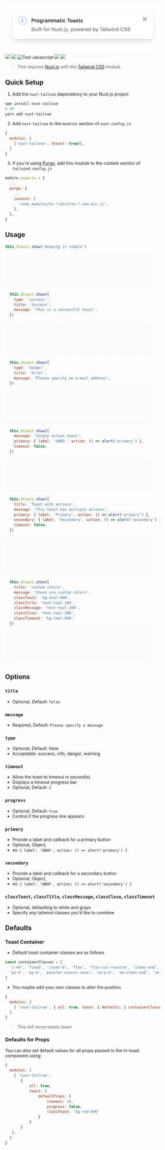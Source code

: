 <p align="center">
  <img src="media/toast.png" width="600" />
</p>

[![](https://img.shields.io/npm/v/tv-toast.svg?logo=npm&style=flat-square)](https://www.npmjs.com/package/tv-toast)
[![](https://img.shields.io/badge/nuxt.js-module-04C690.svg?style=flat-square)](https://nuxtjs.org)
![Test Javascript](https://github.com/acidjazz/tv-toast/workflows/Test%20Javascript/badge.svg)
[![](https://img.shields.io/npm/dt/tv-toast.svg?style=flat-square)](https://www.npmjs.com/package/tv-toast)
[![](https://img.shields.io/github/license/acidjazz/tv-toast?style=flat-square)](https://www.npmjs.com/package-tv-toast)
<!-- [![](https://img.shields.io/badge/chat-on%20discord-7289DA.svg?logo=discord&style=flat-square)](https://discord.gg/enn4S6) -->

> This requires [Nuxt.js](https://nuxtjs.org) with the [Tailwind CSS](https://tailwindcss.nuxtjs.org) module

## Quick Setup
1. Add the `nuxt-tailvue` dependency to your Nuxt.js project
```bash
npm install nuxt-tailvue
# OR
yarn add nuxt-tailvue
```

2. Add `nuxt-tailvue` to the `modules` section of `nuxt.config.js`
```js
{
  modules: [
    ['nuxt-tailvue', {toast: true}],
  ]
}
```

3. If you're using [Purge](https://tailwindcss.com/docs/controlling-file-size), add this module to the content section of `tailwind.config.js`

```js
module.exports = {
  ...
  purge: {
    ...
    content: [
      'node_modules/tv-*/dist/tv-*.umd.min.js',
    ],
  },
}
```


## Usage

```js
this.$toast.show('Keeping it simple')
```
![](media/simple.gif?raw=true)

```js
  this.$toast.show({
    type: 'success',
    title: 'Success',
    message: 'This is a successful toast',
  })
```
![](media/success.gif?raw=true)

```js
  this.$toast.show({
    type: 'danger',
    title: 'Error',
    message: 'Please specify an e-mail address',
  })
```
![](media/error.gif?raw=true)

```js
  this.$toast.show({
    message: 'Single action toast',
    primary: { label: 'UNDO', action: () => alert('primary') },
    timeout: false,
  })
```
![](media/action.gif?raw=true)


```js
  this.$toast.show({
    title: 'Toast with actions',
    message: 'This toast has multiple actions',
    primary: { label: 'Primary', action: () => alert('primary') },
    secondary: { label: 'Secondary', action: () => alert('secondary') },
    timeout: false,
  })
```
![](media/actions.gif?raw=true)

```js
  this.$toast.show({
    title: 'custom colors',
    message: 'these are custom colors',
    classToast: 'bg-teal-600',
    classTitle: 'text-teal-100',
    classMessage: 'text-teal-200',
    classClose: 'text-teal-300',
    classTimeout: 'bg-teal-800',
  })
```
![](media/custom.gif?raw=true)


## Options

### `title`
 - Optional, Default: `false`
### `message`
 - Required, Default: `Please specify a message`
### `type` 
 - Optional, Default: false
 - Acceptable: success, info, danger, warning
### `timeout`
 - Allow the toast to timeout in second(s)
 - Displays a timeout progress bar
 - Optional, Default: `2`
### `progress`
 - Optional, Default: `true`
 - Control if the progress line appears
### `primary` 
 - Provide a label and callback for a primary button
 - Optional, Object,
 - ex: `{ label: 'UNDO', action: () => alert('primary') }`
### `secondary` 
 - Provide a label and callback for a secondary button
 - Optional, Object,
 - ex: `{ label: 'UNDO', action: () => alert('secondary') }`
### `classToast`, `classTitle`, `classMessage`, `classClose`, `classTimeout` 
 - Optional, defaulting to white and grays
 - Specify any tailwind classes you'd like to combine
 
 ## Defaults
 
 ### Toast Container
 
 * Default toast container classes are as follows
 
 ```js
 const containerClasses = [
   'z-40', 'fixed', 'inset-0', 'flex', 'flex-col-reverse', 'items-end', 'justify-center',
   'px-4', 'py-6', 'pointer-events-none', 'sm:p-6', 'sm:items-end', 'sm:justify-end'
 ]
```
 
 * You maybe add your own classes to alter the position
 
```js
{
  modules: [
    [ 'nuxt-tailvue', { all: true, toast: { defaults: { containerClasses: [ 'mt-12' ] } } } ],
  ]
}
```
> This will move toasts lower 

### Defaults for Props

You can also set default values for all props passed to the tv-toast component using:

 ```js
 {
   modules: [
     [ 'nuxt-tailvue', 
        { 
            all: true, 
            toast: { 
                defaultProps: { 
                    timeout: 10,
                    progress: false,
                    classToast: 'bg-red-600'
                } 
            } 
        }
    ],
   ]
 }
 ```

